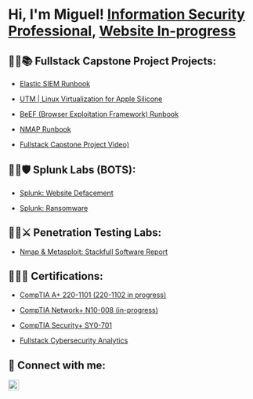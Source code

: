<h1>Hi, I'm Miguel! <a href="https://www.linkedin.com/in/reyestech">Information Security Professional</a>, <a href="https://www.reyestech.org"> Website In-progress</a></h1>

<h2>👨‍💻📚 Fullstack Capstone Project Projects:</h2>


  - [Elastic SIEM Runbook](https://github.com/reyestech/Elastic-SIEM-Lab-Runbook)

  - [UTM | Linux Virtualization for Apple Silicone](https://github.com/reyestech/UTM-Virtual-Machines-for-M1-M2-Mac-Kali-Linux-Tutorial/tree/main)

  - [BeEF (Browser Exploitation Framework) Runbook](https://github.com/reyestech/BeEF-Browser-Exploitation-Framework-Runbook/blob/main/README.md)
    
  - [NMAP Runbook](https://github.com/joshmadakor1/Algorithms-Practice)

  - [Fullstack Capstone Project Video)](https://www.youtube.com/watch?v=N-L9hklSlNk)


<h2>👨‍💻🛡️ Splunk Labs (BOTS):</h2>

  - [Splunk: Website Defacement](https://github.com/joshmadakor1/Algorithms-Practice)
   
  - [Splunk: Ransomware](https://github.com/joshmadakor1/Algorithms-Practice)

<h2>👨‍💻⚔️ Penetration Testing Labs:</h2>

  - [Nmap & Metasploit: Stackfull Software Report](https://github.com/joshmadakor1/Algorithms-Practice)

    
<h2>🧑‍🎓📑 Certifications:</h2>
 
  - [CompTIA A+ 220-1101 (220-1102 in progress)](https://github.com/joshmadakor1/Algorithms-Practice)

  - [CompTIA Network+ N10-008 (in-progress)](https://github.com/joshmadakor1/Algorithms-Practice)

  - [CompTIA Security+ SY0-701](https://github.com/joshmadakor1/Algorithms-Practice)

  - [Fullstack Cybersecurity Analytics](https://github.com/joshmadakor1/Algorithms-Practice)


<h2> 🤳 Connect with me:</h2>

[<img align="left" alt="JoshMadakor | LinkedIn" width="22px" src="https://cdn.jsdelivr.net/npm/simple-icons@v3/icons/linkedin.svg" />][linkedin]


[linkedin]: https://linkedin.com/in/reyestech


